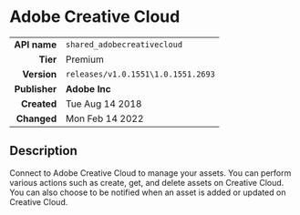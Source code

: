 # Adobe Creative Cloud
| | |
|-:|-|
|**API name**|`shared_adobecreativecloud`|
|**Tier**|Premium|
|**Version**|`releases/v1.0.1551\1.0.1551.2693`|
|**Publisher**|**Adobe Inc**|
|**Created**|Tue Aug 14 2018|
|**Changed**|Mon Feb 14 2022|

## Description
Connect to Adobe Creative Cloud to manage your assets. You can perform various actions such as create, get, and delete assets on Creative Cloud. You can also choose to be notified when an asset is added or updated on Creative Cloud.
